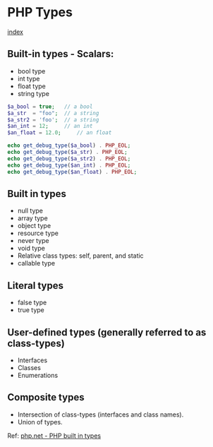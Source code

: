 # PHP Types

[index](../README.md)

## Built-in types - Scalars:

* bool type
* int type
* float type
* string type

```php
$a_bool = true;   // a bool
$a_str  = "foo";  // a string
$a_str2 = 'foo';  // a string
$an_int = 12;     // an int
$an_float = 12.0;     // an float

echo get_debug_type($a_bool) . PHP_EOL;
echo get_debug_type($a_str) . PHP_EOL;
echo get_debug_type($a_str2) . PHP_EOL;
echo get_debug_type($an_int) . PHP_EOL;
echo get_debug_type($an_float) . PHP_EOL;
```

## Built in types

* null type
* array type
* object type
* resource type
* never type
* void type
* Relative class types: self, parent, and static
* callable type


## Literal types

* false type
* true type

## User-defined types (generally referred to as class-types)

* Interfaces
* Classes
* Enumerations

## Composite types
 
* Intersection of class-types (interfaces and class names).
* Union of types.


Ref: [php.net - PHP built in types](../src/basic_types.php)

